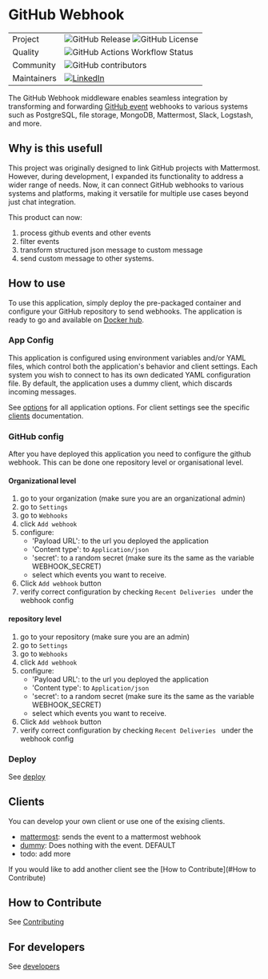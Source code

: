 
# GitHub Webhook

| | |
|---|---|
|Project|![GitHub Release](https://img.shields.io/github/v/release/berrydenhartog/github-webhook?include_prereleases&sort=semver) ![GitHub License](https://img.shields.io/github/license/berrydenhartog/github-webhook)|
|Quality|![GitHub Actions Workflow Status](https://img.shields.io/github/actions/workflow/status/berrydenhartog/github-webhook/cicd.yml?label=tests)|
|Community|![GitHub contributors](https://img.shields.io/github/contributors/berrydenhartog/github-webhook)|
|Maintainers|[![LinkedIn](https://img.shields.io/badge/-LinkedIn-black.svg?logo=linkedin&colorB=555)](https://www.linkedin.com/in/berry-denhartog/)|

The GitHub Webhook middleware enables seamless integration by transforming and forwarding [GitHub event](https://docs.github.com/en/webhooks/webhook-events-and-payloads) webhooks to various systems such as PostgreSQL, file storage, MongoDB, Mattermost, Slack, Logstash, and more.

## Why is this usefull

This project was originally designed to link GitHub projects with  Mattermost. However, during development, I expanded its functionality to address a wider range of needs. Now, it can connect GitHub webhooks to various systems and platforms, making it versatile for multiple use cases beyond just chat integration.

This product can now:

1. process github events and other events
2. filter events
3. transform structured json message to custom message
4. send custom message to other systems.

## How to use

To use this application, simply deploy the pre-packaged container and configure your GitHub repository to send webhooks. The application is ready to go and available on [Docker hub](https://hub.docker.com/r/berrydenhartog/github-webhook).

### App Config

This application is configured using environment variables and/or YAML files, which control both the application's behavior and client settings. Each system you wish to connect to has its own dedicated YAML configuration file. By default, the application uses a dummy client, which discards incoming messages.

See [options](/docs/options.md) for all application options. For client settings see the specific [clients](#clients) documentation.


### GitHub config

After you have deployed this application you need to configure the github webhook. This can be done one repository level or organisational level.

#### Organizational level

1. go to your organization (make sure you are an organizational admin)
2. go to `Settings`
3. go to `Webhooks`
4. click `Add webhook`
5. configure:
    - 'Payload URL': to the url you deployed the application
    - 'Content type': to `Application/json`
    - 'secret': to a random secret (make sure its the same as the variable WEBHOOK_SECRET)
    - select which events you want to receive.
6. Click `Add webhook` button
7. verify correct configuration by checking `Recent Deliveries ` under the webhook config

#### repository level

1. go to your repository (make sure you are an admin)
2. go to `Settings`
3. go to `Webhooks`
4. click `Add webhook`
5. configure:
    - 'Payload URL': to the url you deployed the application
    - 'Content type': to `Application/json`
    - 'secret': to a random secret (make sure its the same as the variable WEBHOOK_SECRET)
    - select which events you want to receive.
6. Click `Add webhook` button
7. verify correct configuration by checking `Recent Deliveries ` under the webhook config

### Deploy

See [deploy](/docs/deploy.md)

## Clients

You can develop your own client or use one of the exising clients.

- [mattermost](./docs/mattermost-client.md): sends the event to a mattermost webhook
- [dummy](./docs/dummy-client.md): Does nothing with the event. DEFAULT
- todo: add more

If you would like to add another client see the [How to Contribute](#How to Contribute)

## How to Contribute

See [Contributing](CONTRIBUTING.md)

## For developers

See [developers](/docs/developers.md)
